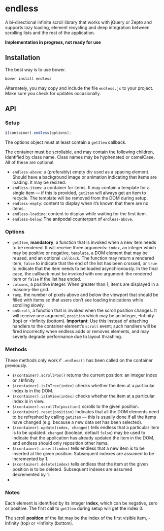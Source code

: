 endless
=======

A bi-directional infinite scroll library that works with jQuery or Zepto and supports lazy loading, element recycling and deep integration between scrolling lists and the rest of the application.

**Implementation in progress, not ready for use**

Installation
------------
The best way is to use bower.
```bash
bower install endless
```
Alternately, you may copy and include the file `endless.js` to your project. Make sure you check for updates occasionally.

API
---
### Setup ###
```javascript
$(container).endless(options);
```
The options object must at least contain a `getItem` callback.

The container must be scrollable, and may contain the following children, identified by class name. Class names may be hyphenated or camelCase. All of these are optional.
 - `endless-above`: a (preferably) empty div used as a spacing element. Should have a background image or animation indicating that items are loading. It may be resized.
 - `endless-items`: a container for items. It may contain a template for a single item — if this is provided, `getItem` will always get an item to recycle. The template will be removed from the DOM during setup.
 - `endless-empty`: content to display when it’s known that there are no items.
 - `endless-loading`: content to display while waiting for the first item.
 - `endless-below`: The antipodal counterpart of `endless-above`.

### Options ###
 - `getItem`, **mandatory**, a function that is invoked when a new item needs to be rendered. It will receive three arguments: `index`, an integer which may be positive or negative, `template`, a DOM element that may be reused, and an optional `callback`. The function may return a rendered item, `false` to indicate that the end of the list has been crossed, or `true` to indicate that the item needs to be loaded asynchronously. In the final case, the callback must be invoked with one argument: the rendered item or `false` if the list has ended.
 - `columns`, a positive integer. When greater than 1, items are displayed in a masonry-like grid.
 - `ramp`, the number of pixels above and below the viewport that should be filled with items so that users don’t see loading indications while scrolling slowly. 
 - `onScroll`, a function that is invoked when the scroll position changes. It will receive one argument, `position` which may be an integer, -Infinity (top) or +Infinity (bottom). **Important**: Use this instead of attaching handlers to the container element’s `scroll` event; such handlers will be fired incorrectly when endless adds or removes elements, and may severly degrade performance due to layout thrashing.

### Methods ###
These methods only work if `.endless()` has been called on the container previously.

 - `$(container).scrollPos()` returns the current position: an integer index or ±Infinity
 - `$(container).isInTree(index)` checks whether the item at a particular index is in the DOM.
 - `$(container).isInView(index)` checks whether the item at a particular index is in view.
 - `$(container).scrollTo(position)` scrolls to the given position.
 - `$(container).reset(position)` Indicates that all the DOM elements need to be refreshed by calling `getItem` — this is usually done if all the items have changed (e.g. because a new data set has been selected).
 - `$(container).update(index, changed)` tells endless that a particular item is to be updated. `changed` (boolean, default `false`) may be used to indicate that the application has already updated the item in the DOM, and endless should only reposition other items.
 - `$(container).insert(index)` tells endless that a new item is to be inserted at the given position. Subsequent indexes are assumed to be incremented by 1.
 - `$(container).delete(index)` tells endless that the item at the given position is to be deleted. Subsequent indexes are assumed decremented by 1.
 - 
### Notes ###
Each element is identified by its integer **index**, which can be negative, zero or positive. The first call to `getItem` during setup will get the index 0.

The scroll **position** of the list may be the index of the first visible item, -Infinity (top) or +Infinity (bottom).
